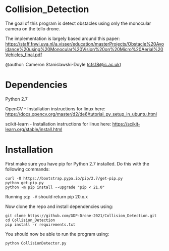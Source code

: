 # Collision_Detection

The goal of this program is detect obstacles using only the monocular camera on the tello drone.

The implementation is largely based around this paper: https://staff.fnwi.uva.nl/a.visser/education/masterProjects/Obstacle%20Avoidance%20using%20Monocular%20Vision%20on%20Micro%20Aerial%20Vehicles_final.pdf

@author: Cameron Stanislawski-Doyle (cfs18@ic.ac.uk)

# Dependencies

Python 2.7

OpenCV - Installation instructions for linux here: https://docs.opencv.org/master/d2/de6/tutorial_py_setup_in_ubuntu.html

scikit-learn - Installation instructions for linux here: https://scikit-learn.org/stable/install.html

# Installation

First make sure you have pip for Python 2.7 installed. Do this with the following commands:

    curl -O https://bootstrap.pypa.io/pip/2.7/get-pip.py
    python get-pip.py
    python -m pip install --upgrade "pip < 21.0"

Running `pip -V` should return pip 20.x.x

Now clone the repo and install dependencies using:

    git clone https://github.com/GDP-Drone-2021/Collision_Detection.git
    cd Collision_Detection
    pip install -r requirements.txt

You should now be able to run the program using:

    python CollisionDetector.py
